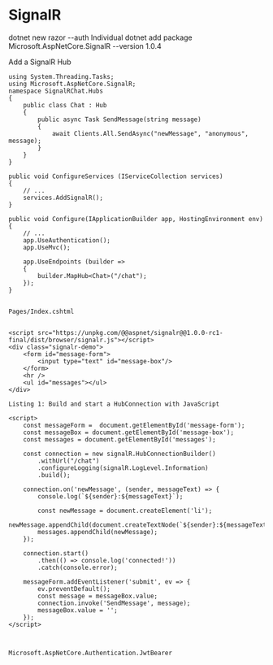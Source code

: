 # SignalR
dotnet new razor --auth Individual
dotnet add package Microsoft.AspNetCore.SignalR --version 1.0.4

Add a SignalR Hub

    using System.Threading.Tasks;
    using Microsoft.AspNetCore.SignalR;
    namespace SignalRChat.Hubs
    {
        public class Chat : Hub
        {
            public async Task SendMessage(string message)
            {
                await Clients.All.SendAsync("newMessage", "anonymous", message);
            }
        }
    }

    public void ConfigureServices (IServiceCollection services)
    {
        // ...
        services.AddSignalR();
    }
    
    public void Configure(IApplicationBuilder app, HostingEnvironment env)
    {
        // ...
        app.UseAuthentication();
        app.UseMvc();
        
        app.UseEndpoints (builder =>
        {
            builder.MapHub<Chat>("/chat");
        });
    }
    
    
    Pages/Index.cshtml
    
    
    <script src="https://unpkg.com/@@aspnet/signalr@@1.0.0-rc1-final/dist/browser/signalr.js"></script>
    <div class="signalr-demo">
        <form id="message-form">
            <input type="text" id="message-box"/>
        </form>
        <hr />
        <ul id="messages"></ul>
    </div>
    
    Listing 1: Build and start a HubConnection with JavaScript
    
    <script>
        const messageForm =  document.getElementById('message-form');
        const messageBox = document.getElementById('message-box');
        const messages = document.getElementById('messages');
        
        const connection = new signalR.HubConnectionBuilder()
            .withUrl("/chat")
            .configureLogging(signalR.LogLevel.Information)
            .build();
            
        connection.on('newMessage', (sender, messageText) => {
            console.log(`${sender}:${messageText}`);
            
            const newMessage = document.createElement('li');
            newMessage.appendChild(document.createTextNode(`${sender}:${messageText}`));
            messages.appendChild(newMessage);
        });
        
        connection.start()
            .then(() => console.log('connected!'))
            .catch(console.error);
            
        messageForm.addEventListener('submit', ev => {
            ev.preventDefault();
            const message = messageBox.value;
            connection.invoke('SendMessage', message);
            messageBox.value = '';
        });
    </script>
    
    
    
    Microsoft.AspNetCore.Authentication.JwtBearer 


